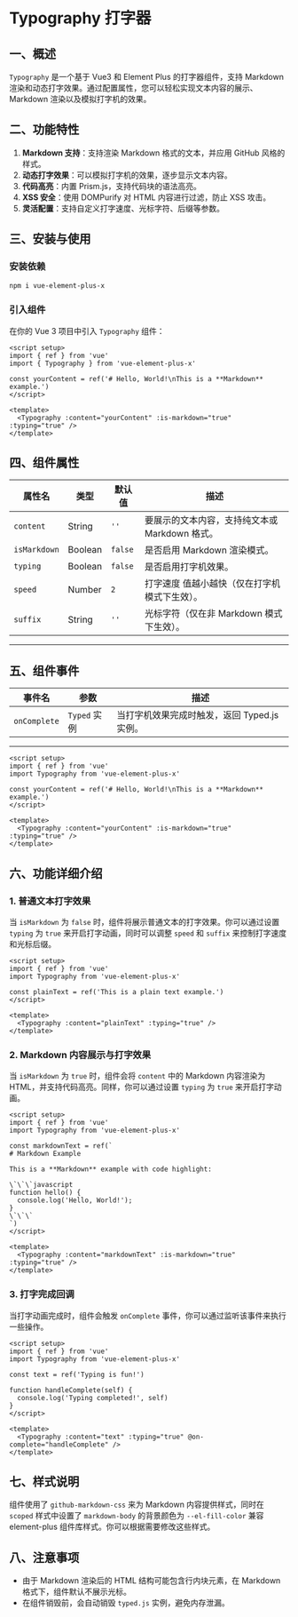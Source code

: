 # Typography 打字器

## 一、概述

`Typography` 是一个基于 Vue3 和 Element Plus 的打字器组件，支持 Markdown 渲染和动态打字效果。通过配置属性，您可以轻松实现文本内容的展示、Markdown 渲染以及模拟打字机的效果。

## 二、功能特性

1. **Markdown 支持**：支持渲染 Markdown 格式的文本，并应用 GitHub 风格的样式。
2. **动态打字效果**：可以模拟打字机的效果，逐步显示文本内容。
3. **代码高亮**：内置 Prism.js，支持代码块的语法高亮。
4. **XSS 安全**：使用 DOMPurify 对 HTML 内容进行过滤，防止 XSS 攻击。
5. **灵活配置**：支持自定义打字速度、光标字符、后缀等参数。

## 三、安装与使用

### 安装依赖

```bash
npm i vue-element-plus-x
```

### 引入组件

在你的 Vue 3 项目中引入 `Typography` 组件：

```vue
<script setup>
import { ref } from 'vue'
import { Typography } from 'vue-element-plus-x'

const yourContent = ref('# Hello, World!\nThis is a **Markdown** example.')
</script>

<template>
  <Typography :content="yourContent" :is-markdown="true" :typing="true" />
</template>
```

## 四、组件属性

| 属性名       | 类型    | 默认值  | 描述                                           |
| ------------ | ------- | ------- | ---------------------------------------------- |
| `content`    | String  | `''`    | 要展示的文本内容，支持纯文本或 Markdown 格式。 |
| `isMarkdown` | Boolean | `false` | 是否启用 Markdown 渲染模式。                   |
| `typing`     | Boolean | `false` | 是否启用打字机效果。                           |
| `speed`      | Number  | `2`     | 打字速度 值越小越快（仅在打字机模式下生效）。  |
| `suffix`     | String  | `''`    | 光标字符（仅在非 Markdown 模式下生效）。       |

---

## 五、组件事件

| 事件名       | 参数         | 描述                                         |
| ------------ | ------------ | -------------------------------------------- |
| `onComplete` | `Typed` 实例 | 当打字机效果完成时触发，返回 Typed.js 实例。 |

---

```vue
<script setup>
import { ref } from 'vue'
import Typography from 'vue-element-plus-x'

const yourContent = ref('# Hello, World!\nThis is a **Markdown** example.')
</script>

<template>
  <Typography :content="yourContent" :is-markdown="true" :typing="true" />
</template>
```

## 六、功能详细介绍

### 1. 普通文本打字效果

当 `isMarkdown` 为 `false` 时，组件将展示普通文本的打字效果。你可以通过设置 `typing` 为 `true` 来开启打字动画，同时可以调整 `speed` 和 `suffix` 来控制打字速度和光标后缀。

```vue
<script setup>
import { ref } from 'vue'
import Typography from 'vue-element-plus-x'

const plainText = ref('This is a plain text example.')
</script>

<template>
  <Typography :content="plainText" :typing="true" />
</template>
```

### 2. Markdown 内容展示与打字效果

当 `isMarkdown` 为 `true` 时，组件会将 `content` 中的 Markdown 内容渲染为 HTML，并支持代码高亮。同样，你可以通过设置 `typing` 为 `true` 来开启打字动画。

```vue
<script setup>
import { ref } from 'vue'
import Typography from 'vue-element-plus-x'

const markdownText = ref(`
# Markdown Example

This is a **Markdown** example with code highlight:

\`\`\`javascript
function hello() {
  console.log('Hello, World!');
}
\`\`\`
`)
</script>

<template>
  <Typography :content="markdownText" :is-markdown="true" :typing="true" />
</template>
```

### 3. 打字完成回调

当打字动画完成时，组件会触发 `onComplete` 事件，你可以通过监听该事件来执行一些操作。

```vue
<script setup>
import { ref } from 'vue'
import Typography from 'vue-element-plus-x'

const text = ref('Typing is fun!')

function handleComplete(self) {
  console.log('Typing completed!', self)
}
</script>

<template>
  <Typography :content="text" :typing="true" @on-complete="handleComplete" />
</template>
```

## 七、样式说明

组件使用了 `github-markdown-css` 来为 Markdown 内容提供样式，同时在 `scoped` 样式中设置了 `markdown-body` 的背景颜色为 `--el-fill-color` 兼容 element-plus 组件库样式。你可以根据需要修改这些样式。

## 八、注意事项

- 由于 Markdown 渲染后的 HTML 结构可能包含行内块元素，在 Markdown 格式下，组件默认不展示光标。
- 在组件销毁前，会自动销毁 `typed.js` 实例，避免内存泄漏。
